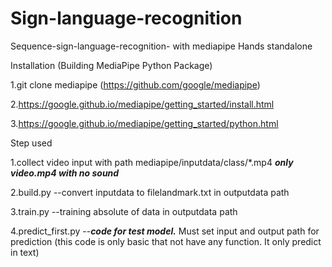 # Sign-language-recognition
Sequence-sign-language-recognition- with mediapipe Hands standalone

Installation (Building MediaPipe Python Package)

1.git clone mediapipe (https://github.com/google/mediapipe)

2.https://google.github.io/mediapipe/getting_started/install.html

3.https://google.github.io/mediapipe/getting_started/python.html

Step used

1.collect video input with path mediapipe/inputdata/class/*.mp4 ***only video.mp4 with no sound***

2.build.py --convert inputdata to filelandmark.txt in outputdata path

3.train.py --training absolute of data in outputdata path

4.predict_first.py --***code for test model.*** Must set input and output path for prediction (this code is only basic that not have any function. It only predict in text)
